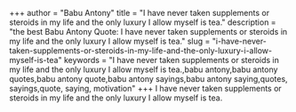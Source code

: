 +++
author = "Babu Antony"
title = "I have never taken supplements or steroids in my life and the only luxury I allow myself is tea."
description = "the best Babu Antony Quote: I have never taken supplements or steroids in my life and the only luxury I allow myself is tea."
slug = "i-have-never-taken-supplements-or-steroids-in-my-life-and-the-only-luxury-i-allow-myself-is-tea"
keywords = "I have never taken supplements or steroids in my life and the only luxury I allow myself is tea.,babu antony,babu antony quotes,babu antony quote,babu antony sayings,babu antony saying,quotes, sayings,quote, saying, motivation"
+++
I have never taken supplements or steroids in my life and the only luxury I allow myself is tea.
